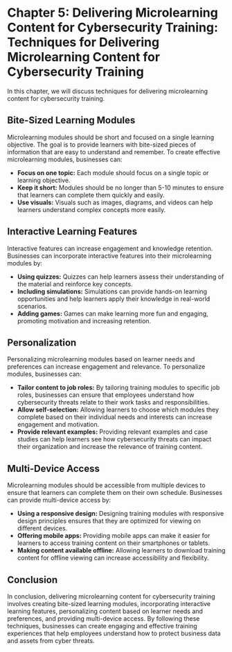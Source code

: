 Chapter 5: Delivering Microlearning Content for Cybersecurity Training: Techniques for Delivering Microlearning Content for Cybersecurity Training
==================================================================================================================================================

In this chapter, we will discuss techniques for delivering microlearning content for cybersecurity training.

Bite-Sized Learning Modules
---------------------------

Microlearning modules should be short and focused on a single learning objective. The goal is to provide learners with bite-sized pieces of information that are easy to understand and remember. To create effective microlearning modules, businesses can:

* **Focus on one topic:** Each module should focus on a single topic or learning objective.
* **Keep it short:** Modules should be no longer than 5-10 minutes to ensure that learners can complete them quickly and easily.
* **Use visuals:** Visuals such as images, diagrams, and videos can help learners understand complex concepts more easily.

Interactive Learning Features
-----------------------------

Interactive features can increase engagement and knowledge retention. Businesses can incorporate interactive features into their microlearning modules by:

* **Using quizzes:** Quizzes can help learners assess their understanding of the material and reinforce key concepts.
* **Including simulations:** Simulations can provide hands-on learning opportunities and help learners apply their knowledge in real-world scenarios.
* **Adding games:** Games can make learning more fun and engaging, promoting motivation and increasing retention.

Personalization
---------------

Personalizing microlearning modules based on learner needs and preferences can increase engagement and relevance. To personalize modules, businesses can:

* **Tailor content to job roles:** By tailoring training modules to specific job roles, businesses can ensure that employees understand how cybersecurity threats relate to their work tasks and responsibilities.
* **Allow self-selection:** Allowing learners to choose which modules they complete based on their individual needs and interests can increase engagement and motivation.
* **Provide relevant examples:** Providing relevant examples and case studies can help learners see how cybersecurity threats can impact their organization and increase the relevance of training content.

Multi-Device Access
-------------------

Microlearning modules should be accessible from multiple devices to ensure that learners can complete them on their own schedule. Businesses can provide multi-device access by:

* **Using a responsive design:** Designing training modules with responsive design principles ensures that they are optimized for viewing on different devices.
* **Offering mobile apps:** Providing mobile apps can make it easier for learners to access training content on their smartphones or tablets.
* **Making content available offline:** Allowing learners to download training content for offline viewing can increase accessibility and flexibility.

Conclusion
----------

In conclusion, delivering microlearning content for cybersecurity training involves creating bite-sized learning modules, incorporating interactive learning features, personalizing content based on learner needs and preferences, and providing multi-device access. By following these techniques, businesses can create engaging and effective training experiences that help employees understand how to protect business data and assets from cyber threats.
